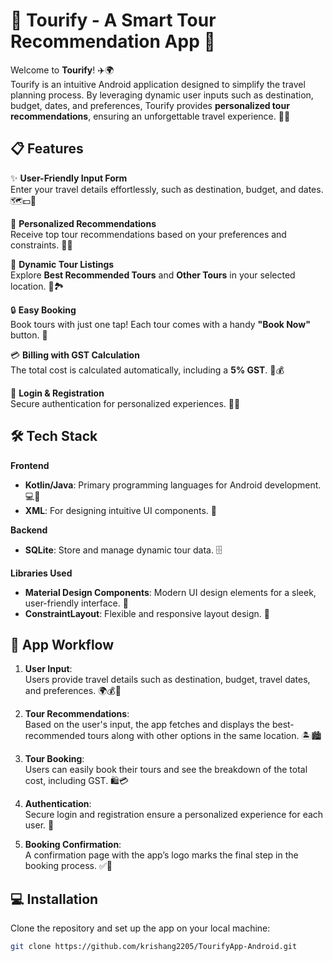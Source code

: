 # 🌟 **Tourify - A Smart Tour Recommendation App** 🌟

Welcome to **Tourify**! ✈️🌍  
Tourify is an intuitive Android application designed to simplify the travel planning process. By leveraging dynamic user inputs such as destination, budget, dates, and preferences, Tourify provides **personalized tour recommendations**, ensuring an unforgettable travel experience. 🎒🎉

## 📋 **Features**

✨ **User-Friendly Input Form**  
Enter your travel details effortlessly, such as destination, budget, and dates. 🗺️💵📅

🌟 **Personalized Recommendations**  
Receive top tour recommendations based on your preferences and constraints. 🎯💡

🚗 **Dynamic Tour Listings**  
Explore **Best Recommended Tours** and **Other Tours** in your selected location. 🌇🏞️

🔒 **Easy Booking**  
Book tours with just one tap! Each tour comes with a handy **"Book Now"** button. 🛒

💳 **Billing with GST Calculation**  
The total cost is calculated automatically, including a **5% GST**. 🧾💰

🔑 **Login & Registration**  
Secure authentication for personalized experiences. 🔐👤

## 🛠️ **Tech Stack**

**Frontend**  
- **Kotlin/Java**: Primary programming languages for Android development. 💻📱  
- **XML**: For designing intuitive UI components. 🎨

**Backend**  
- **SQLite**: Store and manage dynamic tour data. 🗄️

**Libraries Used**  
- **Material Design Components**: Modern UI design elements for a sleek, user-friendly interface. 🎨  
- **ConstraintLayout**: Flexible and responsive layout design. 🔧

## 🚀 **App Workflow**

1. **User Input**:  
   Users provide travel details such as destination, budget, travel dates, and preferences. 🌍💰📅

2. **Tour Recommendations**:  
   Based on the user's input, the app fetches and displays the best-recommended tours along with other options in the same location. 🏝️🏙️

3. **Tour Booking**:  
   Users can easily book their tours and see the breakdown of the total cost, including GST. 🛍️💳

4. **Authentication**:  
   Secure login and registration ensure a personalized experience for each user. 🔐

5. **Booking Confirmation**:  
   A confirmation page with the app’s logo marks the final step in the booking process. ✅🎉



## 💻 **Installation**

Clone the repository and set up the app on your local machine:

```bash
git clone https://github.com/krishang2205/TourifyApp-Android.git
